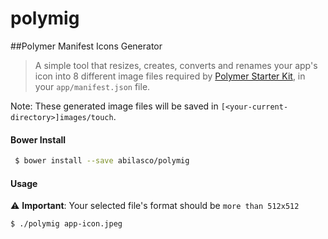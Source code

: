 # polymig
##Polymer Manifest Icons Generator

> A simple tool that resizes, creates, converts and renames your app's icon into 8
different image files required by [Polymer Starter Kit](https://github.com/PolymerElements/polymer-starter-kit),
in your `app/manifest.json` file.

Note: These generated image files will be saved in `[<your-current-directory>]images/touch`.

#### Bower Install

```bash
 $ bower install --save abilasco/polymig
```

#### Usage

:warning: **Important**: Your selected file's format should be `more than 512x512`
 ```bash
 $ ./polymig app-icon.jpeg
 ```
